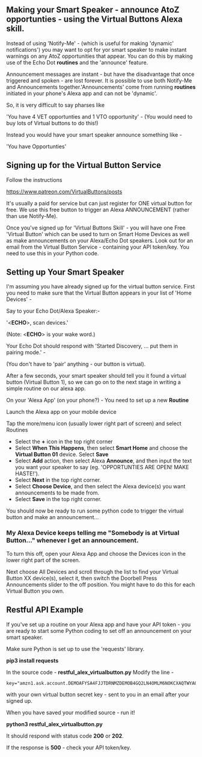 ## Making your Smart Speaker - announce AtoZ opportunties - using the Virtual Buttons Alexa skill.

Instead of using 'Notify-Me' - (which is useful for making 'dynamic' notifications') you may want to opt for yor smart speaker to make instant warnings on any AtoZ opportunities that appear. You can do this by making use of the Echo Dot **routines** and the 'announce' feature. 

Announcement messages are instant - but have the disadvantage that once triggered and spoken - are lost forever. It is possible to use both Notify-Me and Announcements together.'Announcements' come from running **routines** initiated in your phone's Alexa app and can not be 'dynamic'.

So, it is very difficult to say pharses like 

'You have 4 VET opportunties and 1 VTO opportunity' - (You would need to buy lots of Virtual buttons to do this!)

Instead you would have your smart speaker announce something like - 

'You have Opportunties'

## Signing up for the Virtual Button Service

Follow the instructions 

https://www.patreon.com/VirtualButtons/posts

It's usually a paid for service but can just register for ONE virtual button for free. We use this free button to trigger an Alexa ANNOUNCEMENT (rather than use Notify-Me).

Once you've signed up for 'Virtual Buttons Skill' - you will have one Free 'Virtual Button' which can be used to turn on Smart Home Devices as well as make announcements on your Alexa/Echo Dot speakers. Look out for an email from the Virtual Button Service - containing your API token/key. You need to use this in your Python code.

## Setting up Your Smart Speaker

I'm assuming you have already signed up for the virtual button service. First you need to make sure that the Virtual Button appears in your list of 'Home Devices' -

Say to your Echo Dot/Alexa Speaker:-

'&lt;**ECHO**&gt;, scan devices.'  

(Note: &lt;**ECHO**&gt; is your wake word.)

Your Echo Dot should respond with 'Started Discovery, ... put them in pairing mode.' - 

(You don't have to 'pair' anything - our button is virtual).

After a few seconds, your smart speaker should tell you it found a virtual button (Virtual Button 1), so we can go on to the next stage in writing a simple routine on our alexa app.
  

On your 'Alexa App' (on your phone?) - You need to set up a new **Routine**


Launch the Alexa app on your mobile device

Tap the more/menu icon (usually lower right part of screen) and select Routines

* Select the **+** icon in the top right corner
* Select **When This Happens**, then select **Smart Home** and choose the **Virtual Button 01** device. Select **Save**
* Select **Add** action, then select Alexa **Announce**, and then input the text you want your speaker to say (eg. 'OPPORTUNTIES ARE OPEN! MAKE HASTE!'). 
* Select **Next** in the top right corner.
* Select **Choose Device**, and then select the Alexa device(s) you want announcements to be made from.
* Select **Save** in the top right corner.

You should now be ready to run some python code to trigger the virtual button and make an announcement...

### My Alexa Device keeps telling me "Somebody is at Virtual Button..." whenever I get an announcement.

To turn this off, open your Alexa App and choose the Devices icon in the lower right part of the screen.

Next choose All Devices and scroll through the list to find your Virtual Button XX device(s), select it, then switch the Doorbell Press Announcements slider to the off position. You might have to do this for each Virtual Button you own.



## Restful API Example 

If you've set up a routine on your Alexa app and have your API token - you are ready to start some Python coding to set off an announcement on your smart speaker.

Make sure Python is set up to use the 'requests' library.

**pip3 install requests**



In the source code - **restful_alex_virtualbutton.py**  Modify the line - 

```
key="amzn1.ask.account.DEMOAFYSA4FJJTDRNMZDEMOB4GQ2LN4OMLM6NOKCXAQTWYAOK4JYHKO5BOO54HHZ3RR4WKQ4MFV2Y654KEIDX3C2NW2DEMO2LJB54TBDEMOVLHIPQVLA" 
 ```

with your own virtual button secret key - sent to you in an email after your signed up.


When you have saved your modified source - run it!

**python3 restful_alex_virtualbutton.py**

It should respond with status code **200** or **202**.

If the response is **500** - check your API token/key.




